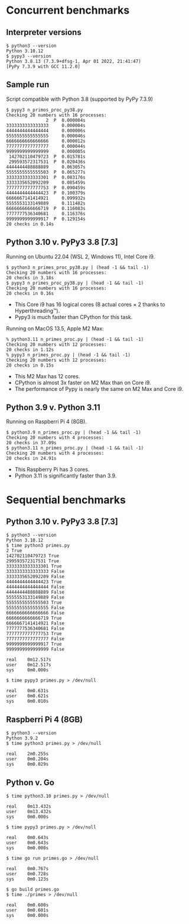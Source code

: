# Concurrent benchmarks

## Interpreter versions

```
$ python3 --version
Python 3.10.12
$ pypy3 --version
Python 3.8.13 (7.3.9+dfsg-1, Apr 01 2022, 21:41:47)
[PyPy 7.3.9 with GCC 11.2.0]
```

## Sample run

Script compatible with Python 3.8 (supported by PyPy 7.3.9)

```
$ pypy3 n_primos_proc_py38.py
Checking 20 numbers with 16 processes:
               2  P  0.000004s
3333333333333333     0.000004s
4444444444444444     0.000006s
5555555555555555     0.000046s
6666666666666666     0.000012s
7777777777777777     0.000044s
9999999999999999     0.000005s
 142702110479723  P  0.015781s
 299593572317531  P  0.020436s
4444444488888889     0.063057s
5555555555555503  P  0.065277s
3333333333333301  P  0.083176s
3333335652092209     0.085459s
7777777777777753  P  0.090459s
4444444444444423  P  0.100379s
6666667141414921     0.099932s
5555553133149889     0.111482s
6666666666666719  P  0.116083s
7777777536340681     0.116376s
9999999999999917  P  0.129154s
20 checks in 0.14s
```

## Python 3.10 v. PyPy3 3.8 [7.3]

Running on Ubuntu 22.04 (WSL 2, Windows 11), Intel Core i9.

```
$ python3 n_primes_proc_py38.py | (head -1 && tail -1)
Checking 20 numbers with 16 processes:
20 checks in 3.18s
$ pypy3 n_primes_proc_py38.py | (head -1 && tail -1)
Checking 20 numbers with 16 processes:
20 checks in 0.16s
```

* This Core i9 has 16 logical cores (8 actual cores × 2 thanks to Hyperthreading™).
* Pypy3 is much faster than CPython for this task.

Running on MacOS 13.5, Apple M2 Max:

```
% python3.11 n_primes_proc.py | (head -1 && tail -1)
Checking 20 numbers with 12 processes:
20 checks in 1.12s
% pypy3 n_primes_proc.py | (head -1 && tail -1)
Checking 20 numbers with 12 processes:
20 checks in 0.15s
```

* This M2 Max has 12 cores.
* CPython is almost 3x faster on M2 Max than on Core i9.
* The performance of Pypy is nearly the same on M2 Max and Core i9.

## Python 3.9 v. Python 3.11

Running on Raspberri Pi 4 (8GB).

```
$ python3.9 n_primes_proc.py | (head -1 && tail -1)
Checking 20 numbers with 4 processes:
20 checks in 37.09s
$ python3.11 n_primes_proc.py | (head -1 && tail -1)
Checking 20 numbers with 4 processes:
20 checks in 24.91s
```

* This Raspberry Pi has 3 cores.
* Python 3.11 is significantly faster than 3.9.

# Sequential benchmarks

## Python 3.10 v. PyPy3 3.8 [7.3]


```
$ python3 --version
Python 3.10.12
$ time python3 primes.py
2 True
142702110479723 True
299593572317531 True
3333333333333301 True
3333333333333333 False
3333335652092209 False
4444444444444423 True
4444444444444444 False
4444444488888889 False
5555553133149889 False
5555555555555503 True
5555555555555555 False
6666666666666666 False
6666666666666719 True
6666667141414921 False
7777777536340681 False
7777777777777753 True
7777777777777777 False
9999999999999917 True
9999999999999999 False

real    0m12.517s
user    0m12.517s
sys     0m0.000s

$ time pypy3 primes.py > /dev/null

real    0m0.631s
user    0m0.621s
sys     0m0.010s

```

## Raspberri Pi 4 (8GB)

```
$ python3 --version
Python 3.9.2
$ time python3 primes.py > /dev/null

real    2m0.255s
user    0m0.204s
sys     0m0.029s
```


## Python v. Go

```
$ time python3.10 primes.py > /dev/null

real    0m13.432s
user    0m13.432s
sys     0m0.000s

$ time pypy3 primes.py > /dev/null

real    0m0.643s
user    0m0.643s
sys     0m0.000s

$ time go run primes.go > /dev/null

real    0m0.767s
user    0m0.728s
sys     0m0.123s

$ go build primes.go
$ time ./primes > /dev/null

real    0m0.600s
user    0m0.601s
sys     0m0.000s
```